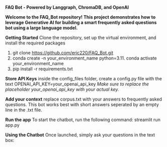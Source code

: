 **FAQ Bot - Powered by Langgraph, ChromaDB, and OpenAI**

**Welcome to the FAQ_Bot repository! This project demonstrates how to leverage Generative AI for building a smart frequently asked questions bot using a large language model.**

**Getting Started**
Clone the repository, set up the virtual environment, and install the required packages
1. git clone https://github.com/eric220/FAQ_Bot.git
2. conda create -n your_environment_name python=3.11. conda activate your_environment_name
3. pip install -r requirements.txt

**Store API Keys**
inside the config_files folder, create a config.py file with the text OPENAI_API_KEY=your_openai_api_key
*Make sure to replace the placeholder your_openai_api_key with your actual key.*

**Add your context**
replace corpus.txt with your answers to frequently asked questions. This bot works best with short answers seperated by an empty line in the .txt file.

**Run the app**
To start the chatbot, run the following command:
streamlit run app.py

**Using the Chatbot**
Once launched, simply ask your questions in the text box:
